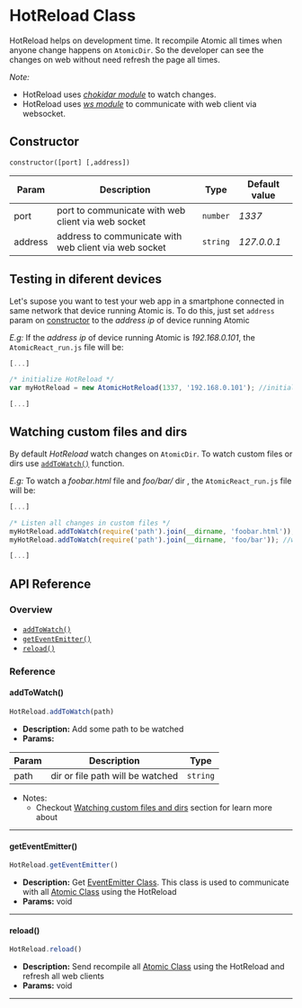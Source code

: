# HotReload Class

HotReload helps on development time. It recompile Atomic all times when anyone change happens on `AtomicDir`. So the developer can see the changes on web without need refresh the page all times.

*Note:*
  * HotReload uses [*chokidar module*](https://github.com/paulmillr/chokidar) to watch changes.
  * HotReload uses [*ws module*](https://github.com/websockets/ws) to communicate with web client via websocket.

## Constructor

```
constructor([port] [,address])
```

Param | Description | Type | Default value
------------ | ------------- | ------------- | -------------
port | port to communicate with web client via web socket | `number` | *1337*
address | address to communicate with web client via web socket | `string` | *127.0.0.1*


## Testing in diferent devices

Let's supose you want to test your web app in a smartphone connected in same network that device running Atomic is. To do this, just set `address` param on [constructor](HotReloadClass?id=constructor) to the  *address ip* of device running Atomic

*E.g:* If the *address ip* of device running Atomic  is *192.168.0.101*, the `AtomicReact_run.js` file will be:

``` js
[...]

/* initialize HotReload */
var myHotReload = new AtomicHotReload(1337, '192.168.0.101'); //initialize HotReload on 192.168.0.101:1337

[...]
```

## Watching custom files and dirs

By default *HotReload* watch changes on `AtomicDir`. To watch custom files or dirs use [`addToWatch()`](HotReloadClass?id=addtowatch) function.

*E.g:* To watch a *foobar.html* file and *foo/bar/* dir , the `AtomicReact_run.js` file will be:

``` js
[...]

/* Listen all changes in custom files */
myHotReload.addToWatch(require('path').join(__dirname, 'foobar.html')); //watch foobar.html file
myHotReload.addToWatch(require('path').join(__dirname, 'foo/bar')); //watch foo/bar folder

[...]
```

## API Reference

### Overview
* [`addToWatch()`](HotReloadClass?id=addtowatch)
* [`getEventEmitter()`](HotReloadClass?id=geteventemitter)
* [`reload()`](HotReloadClass?id=reload)

### Reference

#### addToWatch()
``` js
HotReload.addToWatch(path)
```
* **Description:**
Add some path to be watched
* **Params:**

Param | Description | Type
------------ | ------------- | -------------
path | dir or file path will be watched  | `string`
* Notes:
  * Checkout [Watching custom files and dirs](HotReloadClass?id=watching-custom-files-and-dirs) section for learn more about

---

#### getEventEmitter()
  ``` js
  HotReload.getEventEmitter()
  ```
  * **Description:**
  Get [EventEmitter Class](https://nodejs.org/api/events.html#events_class_eventemitter). This class is used to communicate with all [Atomic Class](AtomicClass) using the HotReload
  * **Params:** void

---

#### reload()
``` js
HotReload.reload()
```
* **Description:**
Send recompile all [Atomic Class](AtomicClass) using the HotReload and refresh all web clients
* **Params:** void

---
